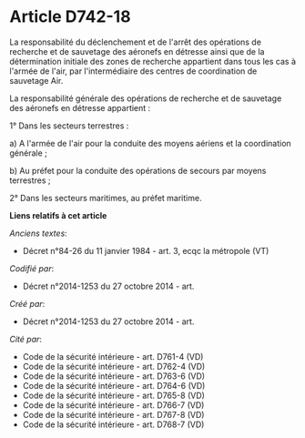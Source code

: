 # Article D742-18

La responsabilité du déclenchement et de l'arrêt des opérations de recherche et de sauvetage des aéronefs en détresse ainsi
que de la détermination initiale des zones de recherche appartient dans tous les cas à l'armée de l'air, par l'intermédiaire
des centres de coordination de sauvetage Air.

La responsabilité générale des opérations de recherche et de sauvetage des aéronefs en détresse appartient :

1° Dans les secteurs terrestres :

a) A l'armée de l'air pour la conduite des moyens aériens et la coordination générale ;

b) Au préfet pour la conduite des opérations de secours par moyens terrestres ;

2° Dans les secteurs maritimes, au préfet maritime.

**Liens relatifs à cet article**

_Anciens textes_:

  - Décret n°84-26 du 11 janvier 1984 - art. 3, ecqc la métropole (VT)

_Codifié par_:

  - Décret n°2014-1253 du 27 octobre 2014 - art.

_Créé par_:

  - Décret n°2014-1253 du 27 octobre 2014 - art.

_Cité par_:

  - Code de la sécurité intérieure - art. D761-4 (VD)
  - Code de la sécurité intérieure - art. D762-4 (VD)
  - Code de la sécurité intérieure - art. D763-6 (VD)
  - Code de la sécurité intérieure - art. D764-6 (VD)
  - Code de la sécurité intérieure - art. D765-8 (VD)
  - Code de la sécurité intérieure - art. D766-7 (VD)
  - Code de la sécurité intérieure - art. D767-8 (VD)
  - Code de la sécurité intérieure - art. D768-7 (VD)
